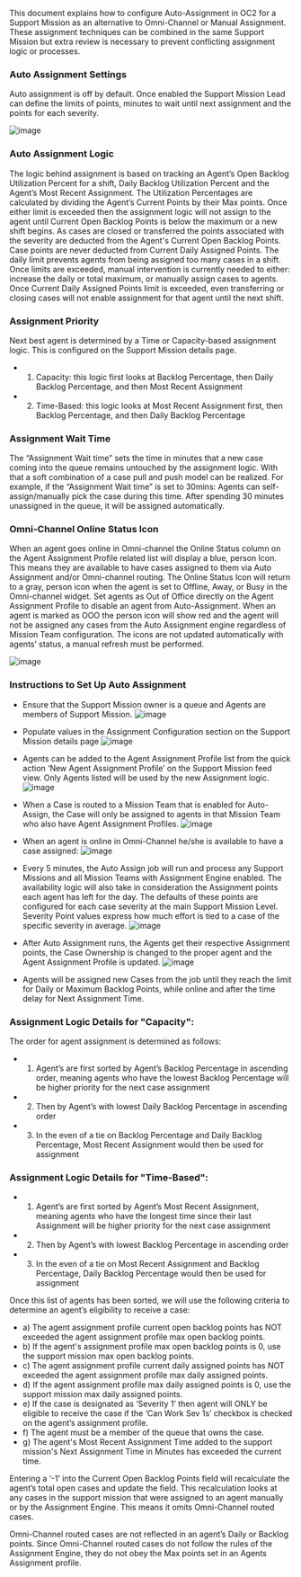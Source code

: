 This document explains how to configure Auto-Assignment in OC2 for a Support Mission as an alternative to Omni-Channel or Manual Assignment. These assignment techniques can be combined in the same Support Mission but extra review is necessary to prevent conflicting assignment logic or processes.

### Auto Assignment Settings
Auto assignment is off by default. Once enabled the Support Mission Lead can define the limits of points, minutes to wait until next assignment and the points for each severity.

![image](https://media.github.ibm.com/user/19331/files/c03ea52a-c252-11e8-98ad-91c377e490a7)

### Auto Assignment Logic
The logic behind assignment is based on tracking an Agent’s Open Backlog Utilization Percent for a shift, Daily Backlog Utilization Percent and the Agent’s Most Recent Assignment. The Utilization Percentages are calculated by dividing the Agent’s Current Points by their Max points. Once either limit is exceeded then the assignment logic will not assign to the agent until Current Open Backlog Points is below the maximum or a new shift begins. As cases are closed or transferred the points associated with the severity are deducted from the Agent's Current Open Backlog Points. Case points are never deducted from Current Daily Assigned Points. The daily limit prevents agents from being assigned too many cases in a shift. Once limits are exceeded, manual intervention is currently needed to either: increase the daily or total maximum, or manually assign cases to agents. Once Current Daily Assigned Points limit is exceeded, even transferring or closing cases will not enable assignment for that agent until the next shift.

### Assignment Priority
Next best agent is determined by a Time or Capacity-based assignment logic. This is configured on the Support Mission details page. 
* 1) Capacity: this logic first looks at Backlog Percentage, then Daily Backlog Percentage, and then Most Recent Assignment
* 2) Time-Based: this logic looks at Most Recent Assignment first, then Backlog Percentage, and then Daily Backlog Percentage


### Assignment Wait Time
The “Assignment Wait time” sets the time in minutes that a new case coming into the queue remains untouched by the assignment logic. With that a soft combination of a case pull and push model can be realized. For example, if the “Assignment Wait time” is set to 30mins: Agents can self-assign/manually pick the case during this time. After spending 30 minutes unassigned in the queue, it will be assigned automatically.

### Omni-Channel Online Status Icon
When an agent goes online in Omni-channel the Online Status column on the Agent Assignment Profile related list will display a blue, person Icon. This means they are available to have cases assigned to them via Auto Assignment and/or Omni-channel routing. The Online Status Icon will return to a gray, person icon when the agent is set to Offline, Away, or Busy in the Omni-channel widget. Set agents as Out of Office directly on the Agent Assignment Profile to disable an agent from Auto-Assignment. When an agent is marked as OOO the person icon will show red and the agent will not be assigned any cases from the Auto Assignment engine regardless of Mission Team configuration. The icons are not updated automatically with agents’ status, a manual refresh must be performed.

![image](https://media.github.ibm.com/user/129959/files/bfe7022c-d614-11e8-8107-0365aeb6aac6)


### Instructions to Set Up Auto Assignment

* Ensure that the Support Mission owner is a queue and Agents are members of Support Mission.
  ![image](https://media.github.ibm.com/user/19331/files/b0f871bc-c253-11e8-99e3-515cb057d7bf)

* Populate values in the Assignment Configuration section on the Support Mission details page
  ![image](https://media.github.ibm.com/user/19331/files/c03ea52a-c252-11e8-98ad-91c377e490a7)

* Agents can be added to the Agent Assignment Profile list from the quick action ‘New Agent Assignment Profile’ on the Support Mission feed view. Only Agents listed will be used by the new Assignment logic.
  ![image](https://media.github.ibm.com/user/19331/files/28c88a74-c254-11e8-95cb-cadcd15ea8c4)

* When a Case is routed to a Mission Team that is enabled for Auto-Assign, the Case will only be assigned to agents in that Mission Team who also have Agent Assignment Profiles.
  ![image](https://media.github.ibm.com/user/19331/files/6a76b78e-c254-11e8-96d6-85dc758a6877)

* When an agent is online in Omni-Channel he/she is available to have a case assigned:
  ![image](https://media.github.ibm.com/user/19331/files/abc1b144-c254-11e8-91b8-1cb28f7b44a9)

* Every 5 minutes, the Auto Assign job will run and process any Support Missions and all Mission Teams with Assignment Engine enabled. The availability logic will also take in consideration the Assignment points each agent has left for the day. The defaults of these points are configured for each case severity at the main Support Mission Level. Severity Point values express how much effort is tied to a case of the specific severity in average.
  ![image](https://media.github.ibm.com/user/19331/files/ed7f73dc-c254-11e8-9150-d21d9fc41730)

* After Auto Assignment runs, the Agents get their respective Assignment points, the Case Ownership is changed to the proper agent and the Agent Assignment Profile is updated. 
  ![image](https://media.github.ibm.com/user/19331/files/18586898-c255-11e8-8ae1-4bc5025d4a63)

* Agents will be assigned new Cases from the job until they reach the limit for Daily or Maximum Backlog Points, while online and after the time delay for Next Assignment Time.

### Assignment Logic Details for "Capacity":
The order for agent assignment is determined as follows: 
* 1) Agent’s are first sorted by Agent’s Backlog Percentage in ascending order, meaning agents who have the lowest Backlog Percentage will be higher priority for the next case assignment
* 2) Then by Agent’s with lowest Daily Backlog Percentage in ascending order
* 3) In the even of a tie on Backlog Percentage and Daily Backlog Percentage, Most Recent Assignment would then be used for assignment

### Assignment Logic Details for "Time-Based":
* 1) Agent’s are first sorted by Agent’s Most Recent Assignment, meaning agents who have the longest time since their last Assignment will be higher priority for the next case assignment
* 2) Then by Agent’s with lowest Backlog Percentage in ascending order
* 3) In the even of a tie on Most Recent Assignment and Backlog Percentage, Daily Backlog Percentage would then be used for assignment

Once this list of agents has been sorted, we will use the following criteria to determine an agent’s eligibility to receive a case: 
* a) The agent assignment profile current open backlog points has NOT exceeded the agent assignment profile max open backlog points.
* b) If the agent's assignment profile max open backlog points is 0, use the support mission max open backlog points.
* c) The agent assignment profile current daily assigned points has NOT exceeded the agent assignment profile max daily assigned points.
* d) If the agent assignment profile max daily assigned points is 0, use the support mission max daily assigned points.
* e) If the case is designated as ‘Severity 1’ then agent will ONLY be eligible to receive the case if the ‘Can Work Sev 1s’ checkbox is checked on the agent’s assignment profile.
* f) The agent must be a member of the queue that owns the case.
* g) The agent's Most Recent Assignment Time added to the support mission's Next Assignment Time in Minutes has exceeded the current time. 

Entering a ‘-1’ into the Current Open Backlog Points field will recalculate the agent’s total open cases and update the field. This recalculation looks at any cases in the support mission that were assigned to an agent manually or by the Assignment Engine. This means it omits Omni-Channel routed cases.

Omni-Channel routed cases are not reflected in an agent’s Daily or Backlog points. Since Omni-Channel routed cases do not follow the rules of the Assignment Engine, they do not obey the Max points set in an Agents Assignment profile.


